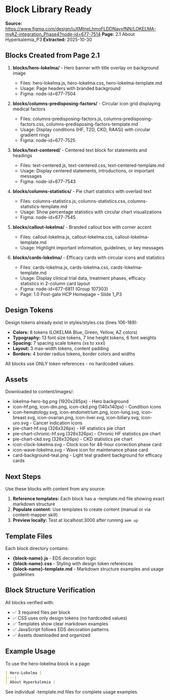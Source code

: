 # Block Library Ready

**Source:** https://www.figma.com/design/iuXMtneLhmoFLDDNavxfNN/LOKELMA-myAZ-integration_Phase4?node-id=677-7514
**Page:** 2.1 About Hyperkalemia_P3
**Extracted:** 2025-10-30

## Blocks Created from Page 2.1

1. **blocks/hero-lokelma/** - Hero banner with title overlay on background image
   - Files: hero-lokelma.js, hero-lokelma.css, hero-lokelma-template.md
   - Usage: Page headers with branded background
   - Figma: node-id=677-7504

2. **blocks/columns-predisposing-factors/** - Circular icon grid displaying medical factors
   - Files: columns-predisposing-factors.js, columns-predisposing-factors.css, columns-predisposing-factors-template.md
   - Usage: Display conditions (HF, T2D, CKD, RAASi) with circular gradient rings
   - Figma: node-id=677-7525

3. **blocks/text-centered/** - Centered text block for statements and headings
   - Files: text-centered.js, text-centered.css, text-centered-template.md
   - Usage: Display centered statements, introductions, or important messages
   - Figma: node-id=677-7543

4. **blocks/columns-statistics/** - Pie chart statistics with overlaid text
   - Files: columns-statistics.js, columns-statistics.css, columns-statistics-template.md
   - Usage: Show percentage statistics with circular chart visualizations
   - Figma: node-id=677-7545

5. **blocks/callout-lokelma/** - Branded callout box with corner accent
   - Files: callout-lokelma.js, callout-lokelma.css, callout-lokelma-template.md
   - Usage: Highlight important information, guidelines, or key messages

6. **blocks/cards-lokelma/** - Efficacy cards with circular icons and statistics
   - Files: cards-lokelma.js, cards-lokelma.css, cards-lokelma-template.md
   - Usage: Display clinical trial data, treatment phases, efficacy statistics in 2-column card layout
   - Figma: node-id=677-6811 (Group 107303)
   - Page: 1.0 Post-gate HCP Homepage – Slide 1_P3

## Design Tokens

Design tokens already exist in styles/styles.css (lines 106-189):

- **Colors:** 8 tokens (LOKELMA Blue, Green, Yellow, AZ colors)
- **Typography:** 13 font size tokens, 7 line height tokens, 6 font weights
- **Spacing:** 7 spacing scale tokens (xs to xxxl)
- **Layout:** 3 max-width tokens, content padding
- **Borders:** 4 border radius tokens, border colors and widths

All blocks use ONLY token references - no hardcoded values.

## Assets

Downloaded to content/images/:
- lokelma-hero-bg.png (1920x285px) - Hero background
- icon-hf.png, icon-dm.png, icon-ckd.png (140x140px) - Condition icons
- icon-hematology.svg, icon-endometrium.png, icon-lung.svg, icon-breast.svg, icon-ovarian.png, icon-liver.svg, icon-biliary.svg, icon-uro.svg - Cancer indication icons
- pie-chart-hf.svg (326x326px) - HF statistics pie chart
- pie-chart-chronic-hf.svg (326x326px) - Chronic HF statistics pie chart
- pie-chart-ckd.svg (326x326px) - CKD statistics pie chart
- icon-clock-lokelma.svg - Clock icon for 48-hour correction phase card
- icon-wave-lokelma.svg - Wave icon for maintenance phase card
- card-background-teal.png - Light teal gradient background for efficacy cards

## Next Steps

Use these blocks with content from any source:

1. **Reference templates:** Each block has a -template.md file showing exact markdown structure
2. **Populate content:** Use templates to create content (manual or via content-mapper skill)
3. **Preview locally:** Test at localhost:3000 after running `aem up`

## Template Files

Each block directory contains:
- **{block-name}.js** - EDS decoration logic
- **{block-name}.css** - Styling with design token references
- **{block-name}-template.md** - Markdown structure examples and usage guidelines

## Block Structure Verification

All blocks verified with:
- ✅ 3 required files per block
- ✅ CSS uses only design tokens (no hardcoded values)
- ✅ Templates show clear markdown examples
- ✅ JavaScript follows EDS decoration patterns
- ✅ Assets downloaded and organized

## Example Usage

To use the hero-lokelma block in a page:

```markdown
| Hero-Lokelma |
|---|
| About Hyperkalemia |
```

See individual -template.md files for complete usage examples.
